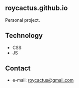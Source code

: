 ## roycactus.github.io

Personal project.

## Technology
* CSS
* JS

## Contact
* e-mail: roycactus@gmail.com
